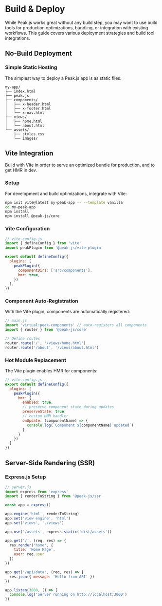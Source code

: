 # Build & Deploy

While Peak.js works great without any build step, you may want to use build tools for production optimizations, bundling, or integration with existing workflows. This guide covers various deployment strategies and build tool integrations.

## No-Build Deployment

### Simple Static Hosting

The simplest way to deploy a Peak.js app is as static files:

```
my-app/
├── index.html
├── peak.js
├── components/
│   ├── x-header.html
│   ├── x-footer.html
│   └── x-nav.html
├── views/
│   ├── home.html
│   └── about.html
└── assets/
    ├── styles.css
    └── images/
```

## Vite Integration

Build with Vite in order to serve an optimized bundle for production, and to get HMR in dev.

### Setup

For development and build optimizations, integrate with Vite:

```bash
npm init vite@latest my-peak-app -- --template vanilla
cd my-peak-app
npm install
npm install @peak-js/core
```

### Vite Configuration

```javascript
// vite.config.js
import { defineConfig } from 'vite'
import peakPlugin from '@peak-js/vite-plugin'

export default defineConfig({
  plugins: [
    peakPlugin({
      componentDirs: ['src/components'],
      hmr: true,
    })
  ],
})
```

### Component Auto-Registration

With the Vite plugin, components are automatically registered:

```javascript
// main.js
import 'virtual:peak-components' // auto-registers all components
import { router } from '@peak-js/core'

// Define routes
router.route('/', '/views/home.html')
router.route('/about', '/views/about.html')
```

### Hot Module Replacement

The Vite plugin enables HMR for components:

```javascript
// vite.config.js
export default defineConfig({
  plugins: [
    peakPlugin({
      hmr: {
        enabled: true,
        // preserve component state during updates
        preserveState: true,
        // custom HMR handler
        onUpdate: (componentName) => {
          console.log(`Component ${componentName} updated`)
        }
      }
    })
  ]
})
```

## Server-Side Rendering (SSR)

### Express.js Setup

```javascript
// server.js
import express from 'express'
import { renderToString } from '@peak-js/ssr'

const app = express()

app.engine('html', renderToString)
app.set('view engine', 'html')
app.set('views', './views')

app.use('/assets', express.static('dist/assets'))

app.get('/', (req, res) => {
  res.render('home', {
    title: 'Home Page',
    user: req.user
  })
})

app.get('/api/data', (req, res) => {
  res.json({ message: 'Hello from API' })
})

app.listen(3000, () => {
  console.log('Server running on http://localhost:3000')
})
```

